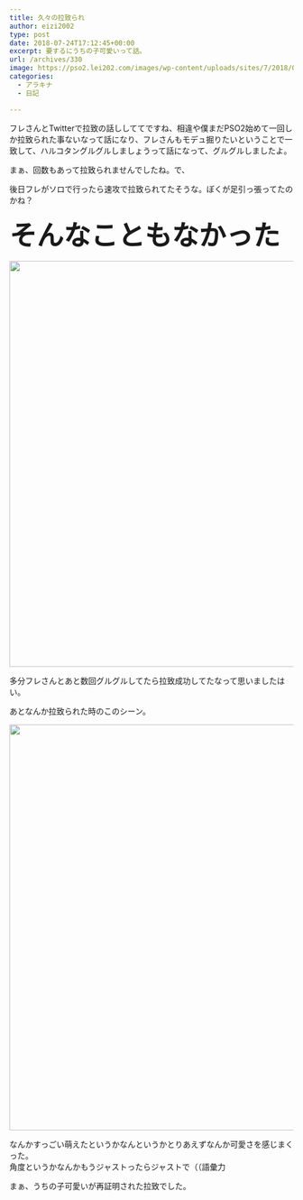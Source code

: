 ```yaml
---
title: 久々の拉致られ
author: eizi2002
type: post
date: 2018-07-24T17:12:45+00:00
excerpt: 要するにうちの子可愛いって話。
url: /archives/330
image: https://pso2.lei202.com/images/wp-content/uploads/sites/7/2018/07/C45865F9-923D-48A9-8729-AADB8A22FFC2.jpeg
categories:
  - アラキナ
  - 日記

---
```

フレさんとTwitterで拉致の話ししててですね、相違や僕まだPSO2始めて一回しか拉致られた事ないなって話になり、フレさんもモデュ掘りたいということで一致して、ハルコタングルグルしましょうって話になって、グルグルしましたよ。

まぁ、回数もあって拉致られませんでしたね。で、

後日フレがソロで行ったら速攻で拉致られてたそうな。ぼくが足引っ張ってたのかね？

**<span style="font-size: 36pt;">そんなこともなかった</span>**

<img loading="lazy" class="alignnone wp-image-331 size-full" src="https://pso2.lei202.com/images/wp-content/uploads/sites/7/2018/07/D6A7B750-41A0-4A4A-BC5C-34A8B850B859.jpeg" alt="" width="1280" height="720" srcset="https://pso2.lei202.com/images/wp-content/uploads/sites/7/2018/07/D6A7B750-41A0-4A4A-BC5C-34A8B850B859.jpeg 1280w, https://pso2.lei202.com/images/wp-content/uploads/sites/7/2018/07/D6A7B750-41A0-4A4A-BC5C-34A8B850B859-300x169.jpeg 300w, https://pso2.lei202.com/images/wp-content/uploads/sites/7/2018/07/D6A7B750-41A0-4A4A-BC5C-34A8B850B859-768x432.jpeg 768w, https://pso2.lei202.com/images/wp-content/uploads/sites/7/2018/07/D6A7B750-41A0-4A4A-BC5C-34A8B850B859-1024x576.jpeg 1024w" sizes="(max-width: 1280px) 100vw, 1280px" /> 

多分フレさんとあと数回グルグルしてたら拉致成功してたなって思いましたはい。

あとなんか拉致られた時のこのシーン。

<img loading="lazy" class="alignnone size-full wp-image-328" src="https://pso2.lei202.com/images/wp-content/uploads/sites/7/2018/07/C45865F9-923D-48A9-8729-AADB8A22FFC2.jpeg" alt="" width="1280" height="720" srcset="https://pso2.lei202.com/images/wp-content/uploads/sites/7/2018/07/C45865F9-923D-48A9-8729-AADB8A22FFC2.jpeg 1280w, https://pso2.lei202.com/images/wp-content/uploads/sites/7/2018/07/C45865F9-923D-48A9-8729-AADB8A22FFC2-300x169.jpeg 300w, https://pso2.lei202.com/images/wp-content/uploads/sites/7/2018/07/C45865F9-923D-48A9-8729-AADB8A22FFC2-768x432.jpeg 768w, https://pso2.lei202.com/images/wp-content/uploads/sites/7/2018/07/C45865F9-923D-48A9-8729-AADB8A22FFC2-1024x576.jpeg 1024w" sizes="(max-width: 1280px) 100vw, 1280px" /> 

なんかすっごい萌えたというかなんというかとりあえずなんか可愛さを感じまくった。  
角度というかなんかもうジャストったらジャストで（（語彙力

まぁ、うちの子可愛いが再証明された拉致でした。